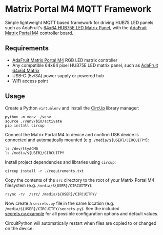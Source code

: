 # Matrix Portal M4 MQTT Framework

Simple lightweight MQTT based framework for driving HUB75 LED panels such as AdaFruit's [64x64 HUB75E LED Matrix Panel](https://www.adafruit.com/product/3649), with the [AdaFruit Matrix Portal M4](https://www.adafruit.com/product/4745) controller board.

## Requirements

- [AdaFruit Matrix Portal M4](https://www.adafruit.com/product/4745) RGB LED matrix controller
- Any compatible 64x64 pixel HUB75E LED matrix panel, such as [AdaFruit 64x64 Matrix](https://www.adafruit.com/product/3649)
- USB-C (5v/3A) power supply or powered hub
- WiFi access point

## Usage

Create a Python `virtualenv` and install the [CircUp](https://github.com/adafruit/circup) library manager:

    python -m venv ./venv
    source ./venv/bin/activate
    pip install circup

Connect the Matrix Portal M4 to device and confirm USB device is connected and automatically mounted (e.g. `/media/${USER}/CIRCUITPY`):

    ls /dev/ttyACM0
    ls /media/${USER}/CIRCUITPY

Install project dependencies and libraries using `circup`:

    circup install -r ./requirements.txt

Copy the contents of the `src` directory to the root of your Matrix Portal M4 filesystem (e.g. `/media/${USER}/CIRCUITPY`):

    rsync -rv ./src/ /media/${USER}/CIRCUITPY/

Now create a `secrets.py` file in the same location (e.g. `/media/${USER}/CIRCUITPY/secrets.py`). See the included [secrets.py.example](./secrets.py.example) for all possible configuration options and default values.

CircuitPython will automatically restart when files are copied to or changed on the device.

